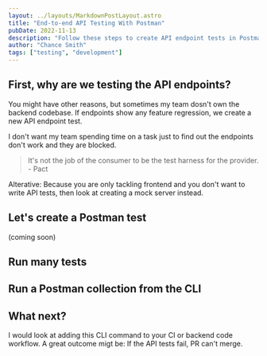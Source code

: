 ```yaml
---
layout: ../layouts/MarkdownPostLayout.astro
title: "End-to-end API Testing With Postman"
pubDate: 2022-11-13
description: "Follow these steps to create API endpoint tests in Postman"
author: "Chance Smith"
tags: ["testing", "development"]
---
```


## First, why are we testing the API endpoints?

You might have other reasons, but sometimes my team dosn't own the backend codebase. If endpoints show any feature regression, we create a new API endpoint test.

I don't want my team spending time on a task just to find out the endpoints don't work and they are blocked.

> It's not the job of the consumer to be the test harness for the provider. - Pact

Alterative: Because you are only tackling frontend and you don't want to write API tests, then look at creating a mock server instead.

## Let's create a Postman test

(coming soon)

## Run many tests

## Run a Postman collection from the CLI

## What next?

I would look at adding this CLI command to your CI or backend code workflow. A great outcome migt be: If the API tests fail, PR can't merge.
